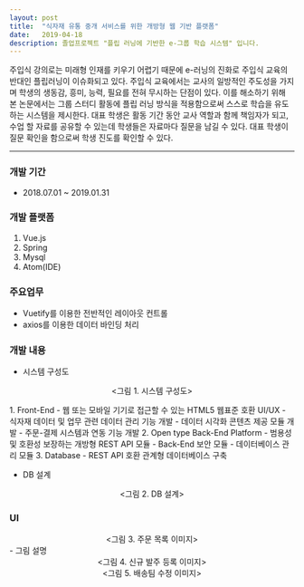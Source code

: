 ```yaml
---
layout: post
title:  "식자재 유통 중개 서비스를 위한 개방형 웹 기반 플랫폼"
date:   2019-04-18
description: 졸업프로젝트 "플립 러닝에 기반한 e-그룹 학습 시스템" 입니다.
---
```


<p class="intro"><span class="dropcap">주</span>입식 강의로는 미래형 인재를 키우기 어렵기 때문에 e-러닝의 진화로 주입식 교육의 반대인 플립러닝이 이슈화되고 있다. 주입식 교육에서는 교사의 일방적인 주도성을 가지며 학생의 생동감, 흥미, 능력, 필요를 전혀 무시하는 단점이 있다. 이를 해소하기 위해 본 논문에서는 그룹 스터디 활동에 플립 러닝 방식을 적용함으로써 스스로 학습을 유도하는 시스템을 제시한다. 대표 학생은 활동 기간 동안 교사 역할과 함께 책임자가 되고, 수업  할 자료를 공유할 수 있는데 학생들은 자료마다 질문을 남길 수 있다. 대표 학생이 질문 확인을 함으로써 학생 진도를 확인할 수 있다.</p>

<hr>

<!-- # Heading 1

## Heading 2

### Heading 3

#### Heading 4

##### Heading 5

###### Heading 6 -->

<!-- <blockquote>개발 환경</blockquote> -->

### 개발 기간
* 2018.07.01 ~ 2019.01.31

### 개발 플랫폼
1. Vue.js
2. Spring
3. Mysql
4. Atom(IDE)

### 주요업무
* Vuetify를 이용한 전반적인 레이아웃 컨트롤
* axios를 이용한 데이터 바인딩 처리

### 개발 내용
* 시스템 구성도
<figure style="text-align: center;"><img src="{{ '/assets/img/산학공동과제_시스템구성도.JPG'}}" style="margin-bottom:0" alt=""><그림 1. 시스템 구성도></figure>
  1. Front-End
   - 웹 또는 모바일 기기로 접근할 수 있는 HTML5 웹표준 호환 UI/UX
   - 식자재 데이터 및 업무 관련 데이터 관리 기능 개발
   - 데이터 시각화 콘텐츠 제공 모듈 개발
   - 주문-결제 시스템과 연동 기능 개발
  2. Open type Back-End Platform
   - 범용성 및 호환성 보장하는 개방형 REST API 모듈
   - Back-End 보안 모듈
   - 데이터베이스 관리 모듈
  3. Database
   - REST API 호환 관계형 데이터베이스 구축

* DB 설계
<figure style="text-align: center;"><img src="{{ '/assets/img/산학공동과제_DB.png'}}" style="margin-bottom:0" alt=""><그림 2. DB 설계></figure>

### UI
<figure style="text-align: center;margin: 0"><img src="{{ '/assets/img/산학공동과제_주문목록.png'}}" style="margin-bottom:0" alt=""><그림 3. 주문 목록 이미지></figure>
  - 그림 설명
<figure style="text-align: center;margin: 0"><img src="{{ '/assets/img/산학공동과제_신규발주등록.png'}}" style="margin-bottom:0" alt=""><그림 4. 신규 발주 등록 이미지></figure>

<figure style="text-align: center;margin: 0"><img src="{{ '/assets/img/산학공동과제_배송팀수정.png'}}" style="margin-bottom:0" alt=""><그림 5. 배송팀 수정 이미지></figure>
